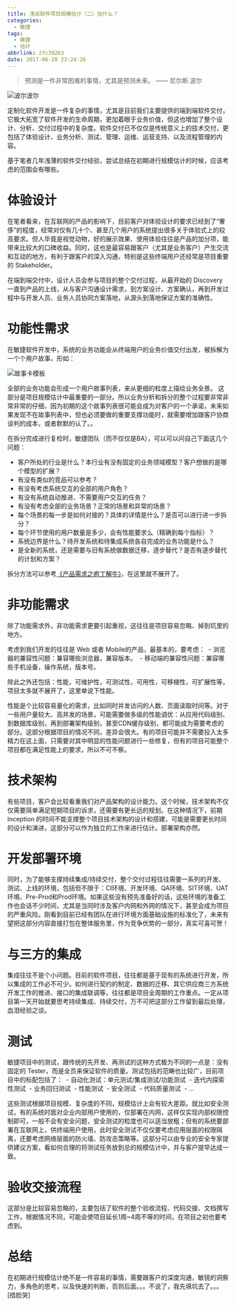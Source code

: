 ```yaml
---
title: 浅谈软件项目规模估计（二）估什么？
categories:
  - 敏捷
tags:
  - 敏捷
  - 估计
abbrlink: 2fc392b3
date: 2017-06-28 23:24:26
---
```


> 预测是一件非常困难的事情，尤其是预测未来。
>                                                                          —— 尼尔斯.波尔

![波尔波尔](http://upload-images.jianshu.io/upload_images/46418-5ad6f0c945f463f7.png?imageMogr2/auto-orient/strip%7CimageView2/2/w/1240)

定制化软件开发是一件复杂的事情，尤其是目前我们主要提供的端到端软件交付，它极大拓宽了软件开发的生命周期，更加着眼于业务价值，但这也增加了整个设计、分析、交付过程中的复杂度。软件交付已不仅仅是传统意义上的技术交付，更包括了体验设计、业务分析、测试、管理、运维、运营支持、以及流程管理的内容。

基于笔者几年浅薄的软件交付经验，尝试总结在初期进行规模估计的时候，应该考虑的范围会有哪些。

<!--more-->

# 体验设计

在笔者看来，在互联网的产品的影响下，目前客户对体验设计的要求已经到了“奢侈”的程度，经常对仅有几十个、甚至几个用户的系统提出很多关于体验式上的较高要求。但人毕竟是视觉动物，好的展示效果、使用体验往往是产品的加分项，能带来比较大的口碑收益。同时，这也是最容易跟客户（尤其是业务客户）产生交流和互动的地方，有利于跟客户的深入沟通，特别是这些终端用户还经常是项目重要的 Stakeholder。

在端到端交付中，设计人员会参与项目的整个交付过程，从最开始的 Discovery 一直到产品的上线，从与客户沟通设计需求，到方案设计、方案确认，再到开发过程中与开发人员、业务人员协同方案落地，从源头到落地保证方案的准确性。

# 功能性需求

在敏捷软件开发中，系统的业务功能会从终端用户的业务价值交付出发，被拆解为一个个用户故事，形如：


![故事卡模板](http://upload-images.jianshu.io/upload_images/46418-b5fd2d55855609bf.png?imageMogr2/auto-orient/strip%7CimageView2/2/w/1240)

全部的业务功能会形成一个用户故事列表，来从更细的粒度上描绘业务全景。
这部分是项目规模估计中最重要的一部分。所以业务分析和拆分的整个过程要非常非常非常的仔细，因为初期的这个故事列表很可能会成为对客户的一个承诺，未来如果发现不在故事列表中，但也必须要做的重要支撑功能时，就需要增加跟客户协商谈判的成本，或者默默的认了。。

在拆分完成进行复检时，敏捷团队（而不仅仅是BA），可以可以问自己下面这几个问题：
 - 客户所处的行业是什么？本行业有没有固定的业务领域模型？客户想做的是哪个模型的扩展？
 - 有没有类似的竞品可以参考？
 - 有没有考虑系统交互的全部的用户角色？
 - 有没有系统自动推进、不需要用户交互的任务？
 - 有没有考虑全部的业务场景？正常的场景和异常的场景？
 - 每个场景的每一步是如何对接的？具体的详情是什么？是否可以进行进一步拆分？
 - 每个环节使用的用户数量是多少，会有性能要求么（精确到每个指标）？
 - 系统边界是什么？待开发系统和待集成系统各自完成的业务功能是什么？
 - 是全新的系统，还是需要与旧有系统做数据迁移，逐步替代？是否有逐步替代的计划和方案？

拆分方法可以参考[《产品需求之庖丁解牛》](http://www.jianshu.com/p/8a3c4f67addb)，在这里就不展开了。

# 非功能需求
除了功能需求外，非功能需求更要引起重视，这往往是项目容易忽略、掉到坑里的地方。

考虑到我们开发的往往是 Web 或者 Mobile的产品，最基本的，要考虑：
 - 浏览器的兼容性问题：兼容哪些浏览器，兼容版本。
 - 移动端的兼容性问题：兼容哪些手机设备，操作系统，版本号。

除此之外还包括：性能，可维护性，可测试性，可用性，可移植性，可扩展性等，项目太多就不展开了，这里单说下性能。

性能是个比较容易量化的需求，比如同时并发访问的人数、页面读取时间等。对于一些用户量较大、高并发的场景，可能需要做多级的性能调优：从应用代码级别、到数据库级别，再到部署架构级别，甚至CDN缓存级别，都可能成为需要考虑的部分。这部分根据项目的情况不同，差异会很大。有的项目可能并不需要投入太多精力在这上面，只需要对其中明显的性能问题进行一些修复，但有的项目可能整个项目都在满足性能上的要求，所以不可不察。

# 技术架构

有些项目，客户会比较看重我们对产品架构的设计能力。这个时候，技术架构不仅仅需要简单满足短期项目的诉求，还需要有更长远的规划。在这种情况下，前期 Inception 的时间不能支撑整个项目技术架构的设计和搭建，可能是需要更长时间的设计和演进，这部分可以作为独立的工作来进行估计。部署架构亦然。

# 开发部署环境
同时，为了能够支撑持续集成/持续交付，整个交付过程往往需要一系列的开发、测试、上线的环境，包括但不限于：CI环境、开发环境、QA环境、SIT环境、UAT环境、Pre-Prod和Prod环境。如果这些没有预先准备好的话，这些环境的准备工作也会话不少时间，尤其是当同时涉及客户内网和外网的情况下，甚至会成为项目的严重风险。刚看到目前已经有团队在进行环境方面基础设施的标准化了，未来有望把这部分内容直接打包在整体服务里，作为竞争优势的一部分，真实可喜可贺！

# 与三方的集成
集成往往不是个小问题。目前的软件项目，往往都是基于现有的系统进行开发，所以集成的工作必不可少。如何进行契约的制定、数据的迁移、其它供应商三方系统开发工作的推进、接口的集成联调等，往往都是项目全周期的工作重点。一定从项目第一天开始就要思考持续集成、持续交付，万不可把这部分工作留到最后处理，血泪经验之谈。

# 测试

敏捷项目中的测试，跟传统的先开发、再测试的这种方式极为不同的一点是：没有固定的 Tester，而是全员来保证软件的质量。测试包括的范畴也比较广，目前项目中的标配包括了：
 - 自动化测试：单元测试/集成测试/功能测试
 - 迭代内探索性测试
 - 业务回归测试
 - 性能测试
 - 安全测试
 - 代码质量测试
 - …

这些测试根据项目规模、复杂度的不同，规模估计上会有较大差距。就比如安全测试，有的系统时面对企业内部用户使用的，仅部署在内网，这样仅实现内部权限控制即可，一般不会有安全问题，安全测试的粒度也可以适当放粗；但有的系统要部署在互联网上，供终端用户使用，此时安全测试不仅仅要考虑应用层面的权限隔离，还要考虑网络层面的防火墙、防攻击策略等。这部分可以由专业的安全专家提供建议方案，看如何合理的将测试任务放到总的规模估计中，并与客户提早达成一致。

# 验收交接流程
这部分是比较容易忽略的，主要包括了软件的整个验收流程、代码交接、文档撰写工作，根据情况不同，可能会使项目延长1周~4周不等的时间，在项目之初也要考虑到。


# 总结
在初期进行规模估计绝不是一件容易的事情，需要跟客户的深度沟通，敏锐的洞察力，多角色的思考，以及快速的判断，否则后面。。。不说了，我先填坑去了。。。[捂脸哭]